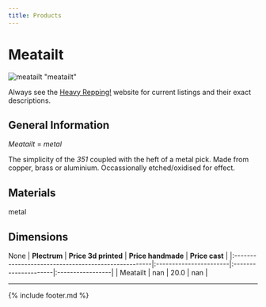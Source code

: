 ```yaml
---
title: Products
---
```


# Meatailt

![meatailt](../assets/img/meatailt.jpg) "meatailt"

Always see the [Heavy Repping!](https://www.heavyrepping.com) website for current listings and their exact descriptions.

## General Information
*Meatailt* = *metal*

The simplicity of the *351* coupled with the heft of a metal pick. Made from copper, brass or aluminium. Occassionally etched/oxidised for effect.

## Materials
metal

## Dimensions
None
| **Plectrum**                                        | **Price 3d printed**   | **Price handmade**   | **Price cast**   |
|:----------------------------------------------------|:-----------------------|:---------------------|:-----------------|
| Meatailt                                          | nan               | 20.0             | nan         |

---

{% include footer.md %}